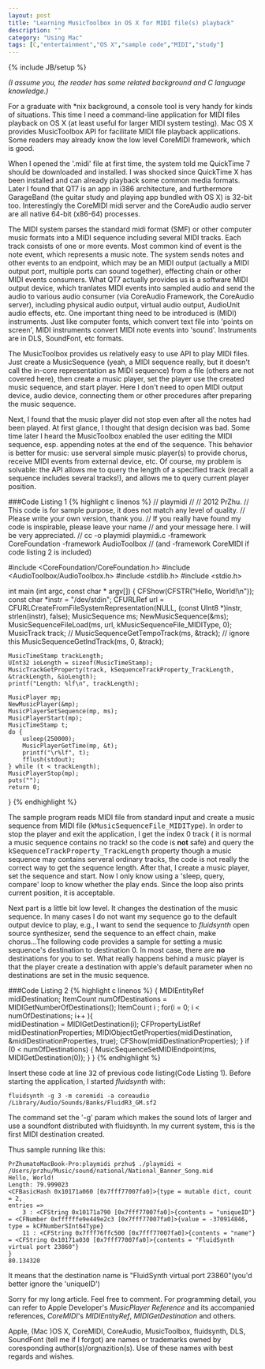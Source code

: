 ```yaml
---
layout: post
title: "Learning MusicToolbox in OS X for MIDI file(s) playback"
description: ""
category: "Using Mac"
tags: [C,"entertainment","OS X","sample code","MIDI","study"]
---
```

{% include JB/setup %}

*(I assume you, the reader has some related background and C language knowledge.)*

For a graduate with \*nix background, a console tool is very handy for kinds of situations. This time I need a command-line 
application for MIDI files playback on OS X (at least useful for larger MIDI system testing). Mac OS X provides MusicToolbox API
for facilitate MIDI file playback applications. Some readers may already know the low level CoreMIDI framework, which is good.

When I opened the '.midi' file at first time, the system told me QuickTime 7 should be downloaded and installed. I was shocked 
since QuickTime X has been installed and can already playback some common media formats. Later I found that QT7 is an app in i386
architecture, and furthermore GarageBand (the guitar study and playing app bundled with OS X) is 32-bit too. Interestingly the 
CoreMIDI midi server and the CoreAudio audio server are all native 64-bit (x86-64) processes. 

The MIDI system parses the standard midi format (SMF) or other computer music formats into a MIDI sequence including several 
MIDI tracks. Each track consists of one or more events. Most common kind of event is the note event, which represents a music note.
The system sends notes and other events to an endpoint, which may be an MIDI output (actually a MIDI output port, multiple ports 
can sound together), effecting chain or other MIDI events consumers. What QT7 actually provides us is a software MIDI output 
device, which tranlates MIDI events into sampled audio and send the audio to various audio consumer (via CoreAudio Framework, 
the CoreAudio server), including physical audio output, virtual audio output, AudioUnit audio effects, etc. One important 
thing need to be introduced is (MIDI) instruments. Just like computer fonts, which convert text file into 'points on screen', 
MIDI instruments convert MIDI note events into 'sound'. Instruments are in DLS, SoundFont, etc formats.

The MusicToolbox provides us relatively easy to use API to play MIDI files. Just create a MusicSequence (yeah, a MIDI sequence 
really, but it doesn't call the in-core representation as MIDI sequence) from a file (others are 
not covered here), then create a music player, set the player use the created music sequence, and start player. Here I don't need 
to open MIDI output device, audio device, connecting them or other procedures after preparing the music sequence.

Next, I found that the music player did not stop even after all the notes had been played. At first glance, I thought that design
decision was bad. Some time later I heard the MusicToolbox enabled the user editing the MIDI sequence, esp. appending notes at the 
end of the sequence. This behavior is better for music: use serveral simple music player(s) to provide chorus, receive MIDI events
from external device, etc. Of course, my problem is solvable: the API allows me to query the length of a specified track (recall
a sequence includes several tracks!), and allows me to query current player position. 

###Code Listing 1
{% highlight c linenos %}
//  playmidi
//
//  2012 PrZhu.
//  This code is for sample purpose, it does not match any level of quality.
//  Please write your own version, thank you.
//  If you really have found my code is inspirable, please leave your name 
//  and your message here. I will be very appreciated.
//  cc -o playmidi playmidi.c -framework CoreFoundation -framework AudioToolbox 
//  (and -framework CoreMIDI if code listing 2 is included) 

#include <CoreFoundation/CoreFoundation.h>
#include <AudioToolbox/AudioToolbox.h>
#include <stdlib.h>
#include <stdio.h>

int main (int argc, const char * argv[])
{
    CFShow(CFSTR("Hello, World!\n"));
    const char *instr = "/dev/stdin";
    CFURLRef url = CFURLCreateFromFileSystemRepresentation(NULL, (const UInt8 *)instr, strlen(instr), false);
    MusicSequence ms;
    NewMusicSequence(&ms);
    MusicSequenceFileLoad(ms, url, kMusicSequenceFile_MIDIType, 0);
    MusicTrack track;
 //   MusicSequenceGetTempoTrack(ms, &track); // ignore this
    MusicSequenceGetIndTrack(ms, 0, &track);

    MusicTimeStamp trackLength;
    UInt32 ioLength = sizeof(MusicTimeStamp); 
    MusicTrackGetProperty(track, kSequenceTrackProperty_TrackLength, &trackLength, &ioLength);
    printf("Length: %lf\n", trackLength);
            
    MusicPlayer mp;
    NewMusicPlayer(&mp);
    MusicPlayerSetSequence(mp, ms);
    MusicPlayerStart(mp);
    MusicTimeStamp t;
    do {
        usleep(250000);
        MusicPlayerGetTime(mp, &t);
        printf("\r%lf", t);
        fflush(stdout);
    } while (t < trackLength);
    MusicPlayerStop(mp);
    puts("");
    return 0;
}
{% endhighlight %}

The sample program reads MIDI file from standard input and create a music sequence from MIDI file
(<tt>kMusicSequenceFile_MIDIType</tt>). In order to stop the player and exit the application, I get the index 0 track (
it is normal a music sequence contains no track! so the code is **not** safe) and query the 
<tt>kSequenceTrackProperty_TrackLength</tt> property though a music sequence may contains serveral ordinary
tracks, the code is not really the correct way to get the sequence length. After that, I create a music player, set the 
sequence and start.
Now I only know using a 'sleep, query, compare' loop to know whether the play ends. Since the loop also prints current 
position, it is acceptable.

Next part is a little bit low level. It changes the destination of the music sequence. In many cases I do not want 
my sequence go to the default output device to play, e.g., I want to send the sequence to *fluidsynth* open source
synthesizer, send the sequence to an effect chain, make chorus...The following code provides a sample for setting
a music sequence's destination to destination 0. In most case, there are **no** destinations for you to set. What
really happens behind a music player is that the player create a destination with apple's default parameter when 
no destinations are set in the music sequence.

###Code Listing 2
{% highlight c linenos %}
    {
        MIDIEntityRef midiDestination;
        ItemCount numOfDestinations = MIDIGetNumberOfDestinations();
        ItemCount i ;
        for(i = 0; i < numOfDestinations; i++ ){            
            midiDestination = MIDIGetDestination(i);
            CFPropertyListRef midiDestinationProperties;
            MIDIObjectGetProperties(midiDestination, &midiDestinationProperties, true);
            CFShow(midiDestinationProperties);
        }
        if (0 < numOfDestinations) {
            MusicSequenceSetMIDIEndpoint(ms, MIDIGetDestination(0));
        }
    }
{% endhighlight %}

Insert these code at line <tt>32</tt> of previous code listing(Code Listing 1). Before starting the application, 
I started *fluidsynth* with:

	fluidsynth -g 3 -m coremidi -a coreaudio /Library/Audio/Sounds/Banks/FluidR3_GM.sf2

The command set the '-g' param which makes the sound lots of larger and use a soundfont distributed with fluidsynth.
In my current system, this is the first MIDI destination created.

Thus sample running like this:

	PrZhumatoMacBook-Pro:playmidi przhu$ ./playmidi < /Users/przhu/Music/sound/national/National_Banner_Song.mid 
	Hello, World!
	Length: 79.999023
	<CFBasicHash 0x10171a060 [0x7fff77007fa0]>{type = mutable dict, count = 2,
	entries =>
		3 : <CFString 0x10171a790 [0x7fff77007fa0]>{contents = "uniqueID"} = <CFNumber 0xffffffe9e449e2c3 [0x7fff77007fa0]>{value = -370914846, type = kCFNumberSInt64Type}
		11 : <CFString 0x7fff76ffc500 [0x7fff77007fa0]>{contents = "name"} = <CFString 0x10171a030 [0x7fff77007fa0]>{contents = "FluidSynth virtual port 23860"}
	}
	80.134320

It means that the destination name is "FluidSynth virtual port 23860"(you'd better ignore the 'uniqueID')

Sorry for my long article. Feel free to comment. 
For programming detail, you can refer to Apple Developer's *MusicPlayer Reference* and its accompanied references, 
*CoreMIDI*'s *MIDIEntityRef*, *MIDIGetDestination* and others.

Apple, (Mac )OS X, CoreMIDI, CoreAudio, MusicToolbox, fluidsynth, DLS, SoundFont (tell me if I forgot) are names or trademarks 
owned by coresponding author(s)/orgnazition(s). Use of these names with best regards and wishes.
